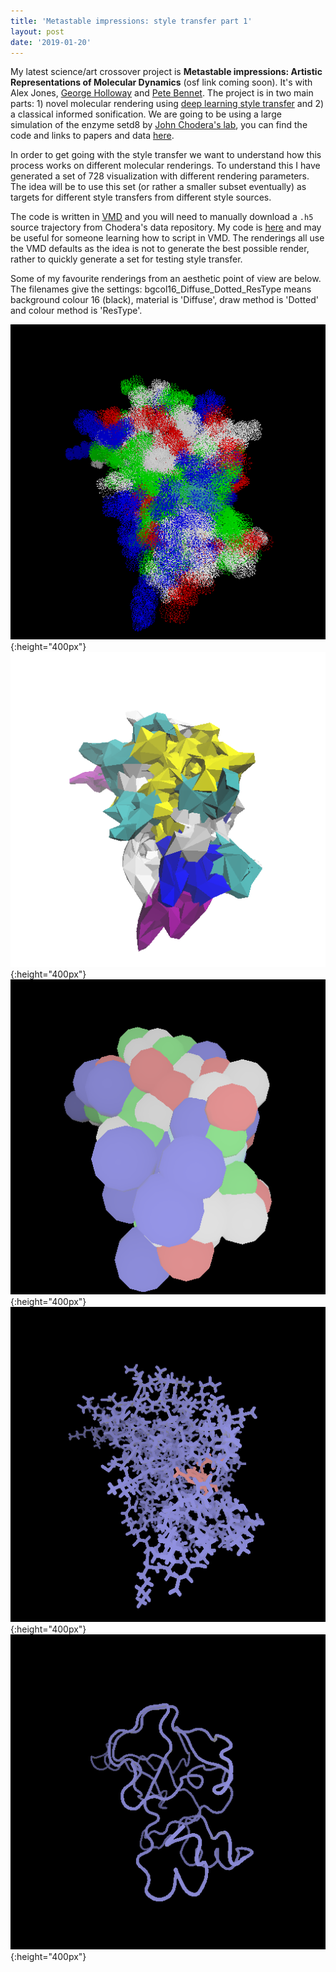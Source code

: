 ```yaml
---
title: 'Metastable impressions: style transfer part 1'
layout: post
date: '2019-01-20'
---
```



My latest science/art crossover project is **Metastable impressions: Artistic Representations of Molecular Dynamics** (osf link coming soon).  It's with Alex Jones, [George Holloway](http://georgehollowaycomposer.com/) and [Pete Bennet](www.peteinfo.com). The project is in two main parts: 1) novel molecular rendering using [deep learning style transfer](https://arxiv.org/abs/1508.06576) and 2) a classical informed sonification. We are going to be using a large simulation of the enzyme setd8 by [John Chodera's lab](http://www.choderalab.org/), you can find the code and links to papers and data [here](https://github.com/choderalab/SETD8-materials). 

In order to get going with the style transfer we want to understand how this process works on different molecular renderings. To understand this I have generated a set of 728 visualization with different rendering parameters. The idea will be to use this set (or rather a smaller subset eventually) as targets for different style transfers from different style sources.  

The code is written in [VMD](https://www.ks.uiuc.edu/Research/vmd/) and you will need to manually download a `.h5` source trajectory from Chodera's data repository.  My code is [here](https://github.com/RobertArbon/metastable_impressions/tree/master/Visualisations) and may be useful for someone learning how to script in VMD. The renderings all use the VMD defaults as the idea is not to generate the best possible render, rather to quickly generate a set for testing style transfer. 

Some of my favourite renderings from an aesthetic point of view are below. The filenames give the settings: bgcol16_Diffuse_Dotted_ResType means background colour 16 (black), material is 'Diffuse', draw method is 'Dotted' and colour method is 'ResType'. 

![](/images/bgcol16_Diffuse_Dotted_ResType.png){:height="400px"}
![](/images/bgcol8_Diffuse_Polyhedra_Structure.png){:height="400px"}
![](/images/bgcol16_Goodsell_Beads_ResType.png){:height="400px"}
![](/images/bgcol16_Goodsell_Licorice_Chain.png){:height="400px"}
![](/images/bgcol16_Goodsell_Tube_Chain.png){:height="400px"}

